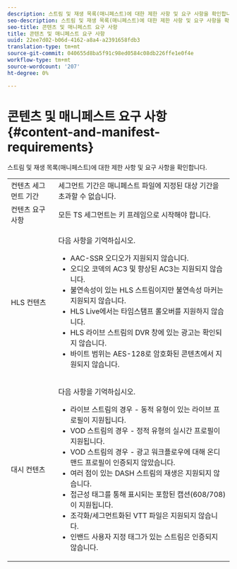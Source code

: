 ```yaml
---
description: 스트림 및 재생 목록(매니페스트)에 대한 제한 사항 및 요구 사항을 확인합니다.
seo-description: 스트림 및 재생 목록(매니페스트)에 대한 제한 사항 및 요구 사항을 확인합니다.
seo-title: 콘텐츠 및 매니페스트 요구 사항
title: 콘텐츠 및 매니페스트 요구 사항
uuid: 22ee7d02-b06d-4162-a8a4-a2391658fdb3
translation-type: tm+mt
source-git-commit: 040655d8ba5f91c98ed0584c08db226ffe1e0f4e
workflow-type: tm+mt
source-wordcount: '207'
ht-degree: 0%

---
```



# 콘텐츠 및 매니페스트 요구 사항{#content-and-manifest-requirements}

스트림 및 재생 목록(매니페스트)에 대한 제한 사항 및 요구 사항을 확인합니다.

<table id="table_D7C38CD3B4D24C3D9A3B55D8CEFE7366"> 
 <tbody> 
  <tr> 
   <td colname="col1"> 컨텐츠 세그먼트 기간 </td> 
   <td colname="col2"> 세그먼트 기간은 매니페스트 파일에 지정된 대상 기간을 초과할 수 없습니다. </td> 
  </tr> 
  <tr> 
   <td colname="col1"> 컨텐츠 요구 사항 </td> 
   <td colname="col2"> 모든 TS 세그먼트는 키 프레임으로 시작해야 합니다. </td> 
  </tr> 
  <tr> 
   <td colname="col1"> HLS 컨텐츠 </td> 
   <td colname="col2"> <p>다음 사항을 기억하십시오. 
     <ul id="ul_B226605345EA46F69DA1380E16826117"> 
      <li id="li_6564DC0E879544BB8513DD2D1CFBA8DE">AAC-SSR 오디오가 지원되지 않습니다. </li> 
      <li id="li_B73CAEBE4347406EA4DB25551B444BDA">오디오 코덱의 AC3 및 향상된 AC3는 지원되지 않습니다. </li> 
      <li id="li_5986DD33C0FE485D99D4C00E2E6012CA">불연속성이 있는 HLS 스트림이지만 불연속성 마커는 지원되지 않습니다. </li> 
      <li id="li_FED8686372DF4A39BAABC531BA4EB137">HLS Live에서는 타임스탬프 롤오버를 지원하지 않습니다. </li> 
      <li id="li_565CFBEAD9874BA48F6E25B0893BF131">HLS 라이브 스트림의 DVR 창에 있는 광고는 확인되지 않습니다. </li> 
      <li id="li_7D22EA32C94240D79EDDA96D9E72FE8F">바이트 범위는 AES-128로 암호화된 콘텐츠에서 지원되지 않습니다. </li> 
     </ul></p> </td> 
  </tr> 
  <tr> 
   <td colname="col1"> 대시 컨텐츠 </td> 
   <td colname="col2"> <p>다음 사항을 기억하십시오. 
     <ul id="ul_9D33C2418F9F49DEAE0E642301726F89"> 
      <li id="li_74C69A21A7BD4831B92F0D57900E1CB1">라이브 스트림의 경우 - 동적 유형이 있는 라이브 프로필이 지원됩니다. </li> 
      <li id="li_0C8743DB152047819D23C9F180998AD7">VOD 스트림의 경우 - 정적 유형의 실시간 프로필이 지원됩니다. </li> 
      <li id="li_FBC6828663FB413798A4BDAF0B9831AA">VOD 스트림의 경우 - 광고 워크플로우에 대해 온디맨드 프로필이 인증되지 않았습니다. </li> 
      <li id="li_4393B9B1F6144BDEAE484C879750ED23">여러 점이 있는 DASH 스트림의 재생은 지원되지 않습니다. </li> 
      <li id="li_6A2CEC4E974C4D44A45F5503A1A9D8D0">접근성 태그를 통해 표시되는 포함된 캡션(608/708)이 지원됩니다. </li> 
      <li id="li_EDE93DF4F3A64A53BA80877F701A8F0D">조각화/세그먼트화된 VTT 파일은 지원되지 않습니다. </li> 
      <li id="li_8897F73611194030A490A4FF1178364C">인밴드 사용자 지정 태그가 있는 스트림은 인증되지 않습니다. </li> 
     </ul></p> </td> 
  </tr> 
 </tbody> 
</table>

